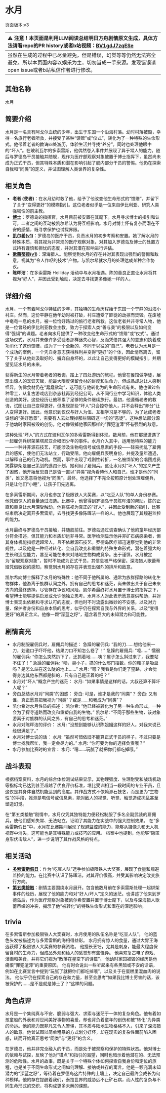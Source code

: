 # 水月
页面版本:v3
 

| :warning: 注意！本页面是利用LLM阅读总结明日方舟剧情原文生成，具体方法请看repo的PR history或者b站视频：[BV1gdJ7zqESe](https://www.bilibili.com/video/BV1gdJ7zqESe/)         |
|:----------------------------|
| 虽然在生成的过程中已尽量避免，但是错误，幻觉等等仍然无法完全避免。所以本页面内容以娱乐为主，切勿当成一手来源。发现错误请open issue或者b站私信作者进行修改。|



## 其他名称
水月
## 简要介绍
水月是一名具有阿戈尔血统的少年，出生于东国一个沿海村落。幼时村落被毁，幸得一名旅行老者所救，并接受了某种“馈赠”或“仪式”，转化为了一种特殊的生命形式。他带着老者的教诲四处游历，体验生活并寻找“养分”，同时也处理他眼中的“坏人”。在玻利瓦尔的多索雷斯，他偶然卷入事件并展现了异于常人的能力。随后与罗德岛干员接触并随舰，现作为医疗部观察对象被置于博士指挥下，虽然尚未成为正式干员，但其特殊本质和潜在影响引起了舰内部分干员的警惕。他仍在探索自我和“同类”的定义，并试图理解人类世界的复杂性。
## 相关角色
-   **老者 (使者)**：在水月幼时救了他，给予了他改变他生命形式的“馈赠”，并留下了关于“变得更好”的模糊指引。这位老者似乎是一位来自伊比利亚、研究人类强韧性的前主教。
-   **[博士](extended_char_bo_shi.md)**：罗德岛的指挥官，水月目前被安置在其麾下。水月寻求博士的指引和认可，二者之间的互动被凯尔希认为将互相影响。水月对博士怀有复杂而潜在不安的感情，既寻求保护也试探界限。
-   **[凯尔希](char_003_kalts.md)([v1](../chars/char_003_kalts.md))**：罗德岛的医疗干员，负责水月的初步考察和安置。她了解水月的特殊本质，将其视为非常规的医疗观察对象，对其加入罗德岛及博士的处置方式持有谨慎和担忧的态度，并对其潜在影响进行评估。
-   **[歌蕾蒂娅](char_474_glady.md)([v1](../chars/char_474_glady.md))**：深海猎人。能察觉到水月的存在并对其表现出强烈的警惕和敌意，视其为“令人作呕的技术”产物。与凯尔希就水月的处理达成某种合作协议。
-   **陈晖洁**：在多索雷斯 Holliday 活动中与水月相遇。陈的善良正直让水月将其视为“好人”，并因此受到触动，决定去寻找更多像她一样的人。
## 详细介绍
水月，一个有着阿戈尔特征的少年，其独特的生命历程始于东国一个宁静的沿海小村庄。然而，这份平静在他年幼时被打破，村庄遭受了匪徒的劫掠而焚毁。在废墟中奄奄一息的水月，被一位恰好路过的旅行老者所救。这位老者并非寻常人物，他是一位曾经的伊比利亚教会主教，致力于探索人类“善与美”的极限以及如何变得“强韧”的课题。老者向水月提供了一种改变他生命形式的“馈赠”或“仪式”。通过这场仪式，水月并未像许多受验者那样迷失心智，反而凭借其强大的意志和执着成功消化了这份馈赠，成为了一个全新的、不同于以往的“自己”。老者认为水月是一个成功的案例，一个凭自身意志获得胜利并变得“更好”的个体，因此悄然离去，留下了关于从他处汲取好的、摒弃自身坏的，以此让自己变得更好的模糊指引，并期望见证水月的未来。

获得新生的水月带着老者的教诲，踏上了四处游历的旅程。他曾在餐馆做学徒，展现出惊人的烹饪天赋，能最大限度保留食材的鲜度和生命力，但成品却总让人感到怪异，仿佛食材仍在“蠢蠢欲动”，这可能与他转化为的生命形式有关。他也做过各种零工，从复古游戏店到杂志社再到经纪公司，从不同行业中学习知识，体验人类创造的美好。这些经历让他积累了足够的条件继续旅行。最初，他遵循老者的教诲，试图让自己变得更好，但发现那些“坏人”只会掠夺他人，并不会释出“养分”让人变得更好。因此，他意识到仅仅与好人为伍、互相学习是不够的，为了达成老者设想的“美好愿景”，需要有人去处理掉那些阻碍这一切的“恶徒”。这种想法部分源于他幼时家园被毁的创伤，他对像毁掉他家园那样的“罪犯渣滓”怀有强烈的敌意。

这种处理“坏人”的方式在玻利瓦尔的多索雷斯得到体现。数月前，他在那里遭遇了一起雇佣兵绑架莱塔尼亚合唱团少年的事件。水月介入其中，运用他特殊的能力——一种并非源石技艺，可能涉及生物电信号或信息素的手段——轻易扰乱了雇佣兵的感知，使他们无法站立，行动受阻。他向雇佣兵表明身份，并提及童年遭遇，以解释自己的行为动机。然而，事件出现了戏剧性转折，一名被绑架的合唱团成员揭露绑架是自己策划的逃跑计划，她利用了雇佣兵。这让水月对“坏人”的定义产生了困惑，他开始反思自己是否一直以“异类”视角看待他人和自己，谁才是他的“同类”，谁又愿意将他视为“同类”。最终，他选择了不完全按照原计划处理雇佣兵，只是让他们“小睡”，让孩子们先逃离。

在多索雷斯期间，水月也参加了极限铁人大奖赛，以“吃豆人队”的单人身份参赛。他凭借惊人的食量通过海选。比赛中，他曾得到罗德岛干员陈晖洁的帮助。陈的正直和善良让水月深受触动，他将陈视为真正的“好人”，并因此受到新的指引，比赛结束后决定离开多索雷斯，去寻找更多像陈晖洁一样的人。他也展现了其规避监控的能力。

水月最终与罗德岛干员接触，并随舰前往。罗德岛通过调查确认了他的童年经历部分符合描述，但其能力和本质却远非寻常。医学检测显示他并非矿石病感染者，但其身体机能指标远超常人，且不依赖源石技艺。罗德岛医疗部迅速察觉到他的非常规性，以及他是一种经过转化、会自我改变和重塑的特殊生命形式，潜在着强大的生长和适应能力，甚至可能在未来对陆地生物构成竞争。出于谨慎，水月被定为“留舰观察对象”，暂时不能成为正式干员，其信息被严格保密。深海猎人歌蕾蒂娅凭借敏锐的感知，察觉到水月的存在并表现出强烈的排斥和敌意。

凯尔希向博士解释了水月的特殊性：他不同于他所属的、通常为族群探路的转化生物群体，他游离于族群认同之外，拥有自己的思考和迷茫，尚未做出关于自己未来方向的最终选择。尽管存在争议和风险，凯尔希最终将水月置于博士的指挥之下，希望博士能够提供启发或允许他独立思考。水月本人对此表示愿意提供帮助，并对博士表现出依赖和寻求认可的态度，但也时不时流露出微妙的不安感，以及对力量、保护者身份和自身本质的思考，似乎仍在探索自我与外界的关系，以及“变得更好”的真正含义。他像一颗“深蓝之籽”，蕴含着巨大的未知潜力和可能性。
## 剧情高光
*   水月制服雇佣兵时，雇佣兵的描述：
    急躁的雇佣兵: “我的刀......想给他来一刀，划道口子吓吓他，结果刀口不知怎么卷了！”
    急躁的雇佣兵: “噫......”
    懦弱的雇佣兵: “你怎么突然趴下了，还抓着地......咦？屋子怎么斜过来了，我要站不住了！”
    急躁的雇佣兵: “啧，臭小子，搞的什么邪门招数，你的鞋子是吸盘吗？是怎么站在这么陡的地上......”
    水月: “嗯？我看是你们走了歪路，才会觉得身边其他东西都是斜的，只有自己是正着的吧？”
*   水月对“坏人”概念产生的迷茫：
    水月: “如果事情是这样的话，大叔还算不算坏人呢？”
*   旁白总结水月对“同类”的困惑：
    旁白: 可是，谁才是我的“同类”？
    旁白: 又有谁，真正愿意把我视为“同类”？或是......和我成为“同类”？
*   凯尔希对水月性质的描述：
    凯尔希: “他已经被转化为了另一种生命形式，一种会为了探寻道路而改变和重塑自我的生物。”
    凯尔希: “不同于那些生物，该对象游离于对族群的认同之外，有自己的思考和迷茫。”
*   水月对陈晖洁的评价：
    水月: “没想到能够认识陈姐姐这样的好人，对我来说已经很满足了。”
*   水月对博士说的话：
    水月: “虽然可惜依旧不能算正式干员的样子，不过只要是博士找我帮忙，我一定会尽力的。”
    水月: “你可要为你的选择负责哦？”
*   水月参加比赛时的宣言：
    水月: “嗯......玩腻了就把你们都吃掉哦。”
## 战斗表现
根据档案资料，水月的综合体检测试结果显示，其物理强度、生理耐受和战场机动等指标均已达到甚至超越了优良评价标准，堪比受训相当一段时间的专业干员，且这仅是其身体自然机能达到的高度。其作战方式不依赖源石技艺，而是更为“生物性”的手段，推测是电信号或信息素，能对敌人的视觉、听觉、触觉造成扰乱甚至塑造幻觉。

在“第五类接触”剧情中，水月仅凭其独特能力便轻松制服了多名全副武装的雇佣兵，使他们感知失常、无法站立，证明了其能力在实战中的强大控制效果。
在“多索雷斯假日”中，水月在比赛期间展现了规避监控的能力，能够从摄像头和无人机视野中消失，这可能也是其特殊能力或技巧的应用。
档案中也提到，他能够“隐匿身形伏击敌人”，进一步说明了其作战风格的特点。
## 相关活动
-   **[多索雷斯假日](../stories/act12side.md)**：作为“吃豆人队”选手参加极限铁人大奖赛，展现了食量和规避监控的能力。在比赛中认识了陈晖洁，对其评价很高，并受其影响决定改变旅行方向。
-   **[第五类接触](../stories/story_mizuki_set_1.md)**：剧情主要围绕水月展开。包含他数月前在多索雷斯处理一起绑架事件的经历，展现了他的能力和对“好人/坏人”定义的迷茫。也讲述了他来到罗德岛后，作为医疗观察对象被凯尔希安置并置于博士麾下，以及与深海猎人歌蕾蒂娅的冲突，揭示了他“被转化”的特殊生命形式和潜在的深远影响。
## trivia
在多索雷斯参加极限铁人大奖赛时，水月使用的队伍名称是“吃豆人队”。
他的蓝色头发被描述为与多索雷斯的海相得益彰。
水月拥有惊人的食量，通过大胃王海选获得了极限铁人大奖赛的参赛资格。
他擅长烹饪，尤其是刺身，能最大程度保留食材的生命力，但成品外观和给人的感觉却有些怪异。
他喜欢复古电子游戏、漫画和美食，并将它们视为“散落在星空下的诗篇”。
他幼时家园被毁的经历是他痛恨“罪犯渣滓”的重要原因。
他有时会说出一些听起来有些黑暗或不安的话语，例如在比赛宣言中提到“玩腻了就把你们都吃掉哦”，以及关于在蛋糕里混血肉的说法。
他似乎仍在探索自己的存在和力量，甚至会思考“如果我比博士厉害的话，该被保护的......是不是就是博士了？”这样的问题。
## 角色点评
水月是一个集纯真与不安、脆弱与强大、求索与迷茫于一体的复杂角色。他有着如孩童般的外表和对世间美好事物的喜爱，却也背负着童年的创伤和被“转化”为异类的命运。他的能力既非凡又令人警惕，其本质与陆地生物格格不入，引来了深海猎人的敌意。他曾试图以简单粗暴的方式划分好坏，却在现实的复杂性面前陷入困惑，转而开始真正思考“同类”与“更好”的含义。

在罗德岛，他并非完全融入的干员，而是处于被观察和保护的特殊状态。他对博士的依赖与试探，反映了他对“锚点”和指引的渴望，同时也暗示着他潜在的、无法预测的危险性。水月的故事，既是关于一个特殊个体如何探索自我身份和定位的旅程，也是关于不同生命形式之间如何理解、接纳或共存的寓言。他是一颗充满未知潜力的“深蓝之籽”，等待着在罗德岛这片特殊的土壤上，决定自己最终会成长为何种模样。他的存在提醒着我们，泰拉世界的威胁远不止矿石病，而人性的复杂与不同生命形式的交织，将构成更多未解的课题。